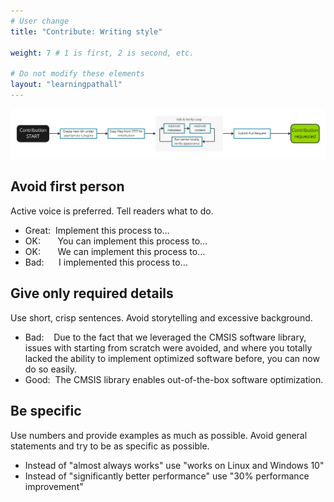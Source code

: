 ```yaml
---
# User change
title: "Contribute: Writing style"

weight: 7 # 1 is first, 2 is second, etc.

# Do not modify these elements
layout: "learningpathall"
---
```

![alt-text #center](2-contribution-process.PNG "Contribution process")

## Avoid first person
Active voice is preferred. Tell readers what to do.
* Great:&nbsp;	 	                        Implement this process to…
* OK:&nbsp;&nbsp;&nbsp;&nbsp;&nbsp;&nbsp;  	You can implement this process to…
* OK:&nbsp;&nbsp;&nbsp;&nbsp;&nbsp;&nbsp;   We can implement this process to…
* Bad:&nbsp;&nbsp;&nbsp;&nbsp;&nbsp;      	I implemented this process to…

## Give only required details
Use short, crisp sentences. Avoid storytelling and excessive background. 
* Bad:&nbsp;&nbsp;&nbsp; Due to the fact that we leveraged the CMSIS software library, issues with starting from scratch were avoided, and where you totally lacked the ability to implement optimized software before, you can now do so easily.
* Good:&nbsp; The CMSIS library enables out-of-the-box software optimization.

## Be specific
Use numbers and provide examples as much as possible. Avoid general statements and try to be as specific as possible.
* Instead of "almost always works" use "works on Linux and Windows 10"
* Instead of "significantly better performance" use "30% performance improvement"
